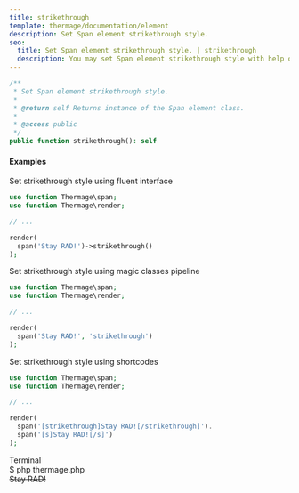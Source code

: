 ```yaml
---
title: strikethrough
template: thermage/documentation/element
description: Set Span element strikethrough style.
seo:
  title: Set Span element strikethrough style. | strikethrough
  description: You may set Span element strikethrough style with help of method strikethrough
---
```


```php
/**
 * Set Span element strikethrough style.
 *
 * @return self Returns instance of the Span element class.
 *
 * @access public
 */
public function strikethrough(): self
```

#### Examples

Set strikethrough style using fluent interface
```php
use function Thermage\span;
use function Thermage\render;

// ...

render( 
  span('Stay RAD!')->strikethrough()
);
```

Set strikethrough style using magic classes pipeline
```php
use function Thermage\span;
use function Thermage\render;

// ...

render( 
  span('Stay RAD!', 'strikethrough')
);
```

Set strikethrough style using shortcodes
```php 
use function Thermage\span;
use function Thermage\render;

// ...

render( 
  span('[strikethrough]Stay RAD![/strikethrough]').
  span('[s]Stay RAD![/s]')
);
```

<div class="terminal">
  <div class="terminal-header">Terminal</div>
  <div class="terminal-body">
    <div class="terminal-command">$ php thermage.php</div>
    <div class="el-div" style="text-decoration: line-through;">Stay RAD!</div>
  </div>
</div>